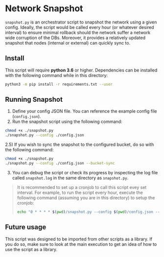 # Network Snapshot 
`snapshot.py` is an orchestrator script to snapshot the network using a given config. 
Ideally, the script would be called every hour (or whatever desired interval) to ensure minimal 
rollback should the network suffer a network wide corruption of the DBs. Moreover, it provides
a relatively updated snapshot that nodes (internal or external) can quickly sync to. 

## Install
This script will require **python 3.6** or higher. 
Dependencies can be installed with the following command while in this directory:
```bash
python3 -m pip install -r requirements.txt --user
```

## Running Snapshot
1) Define your config JSON file. You can reference the example config file (`config.json`).
2) Run the snapshot script using the following command: 
```bash
chmod +x ./snapshot.py
./snapshot.py --config ./config.json
```
2.5) If you wish to sync the snapshot to the configured bucket, do so with the following command:
```bash
chmod +x ./snapshot.py
./snapshot.py --config ./config.json --bucket-sync
```
3) You can debug the script or check its progress by inspecting the log file called `snapshot.log` in the same directory as `snapshot.py`.
> It is recommended to set up a cronjob to call this script evey set interval. For example, to run the script every
> hour, execute the following command (assuming you are in this directory) to setup the cronjob:
> ```bash
> echo "0 * * * * $(pwd)/snapshot.py --config $(pwd)/config.json --bucket-sync" > cronjob && crontab cronjob && crontab -l
> ```

## Future usage
This script was designed to be imported from other scripts as a library. 
If you do so, make sure to look at the main execution to get an idea of how to use the script as a library.